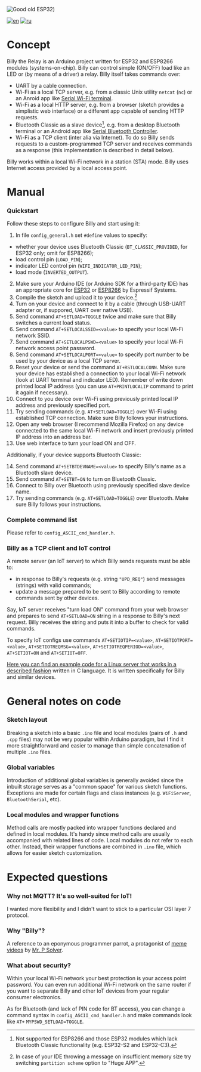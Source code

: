 ![Good old ESP32](https://imgur.com/a/CGhDTL0))

[![en](https://img.shields.io/badge/lang-en-blue.svg)](https://github.com/ErlingSigurdson/Billy_the_Relay/blob/main/README.md)
[![ru](https://img.shields.io/badge/lang-ru-red.svg)](https://github.com/ErlingSigurdson/Billy_the_Relay/blob/main/README.ru.md)

# Concept
Billy the Relay is an Arduino project written for ESP32 and ESP8266 modules (systems-on-chip). Billy can control simple (ON/OFF) load like an LED or (by means of a driver) a relay.
Billy itself takes commands over:
- UART by a cable connection.
- Wi-Fi as a local TCP server, e.g. from a classic Unix utility `netcat` (`nc`) or an Anroid app like [Serial Wi-Fi terminal](https://serial-wifi-terminal.en.softonic.com/android).   
- Wi-Fi as a local HTTP server, e.g. from a browser (sketch provides a simplistic web interface) or a different app capable of sending HTTP requests.
- Bluetooth Classic as a slave device[^1], e.g. from a desktop Bluetooth terminal or an Android app like [Serial Bluetooth Controller](https://bluetooth-serial-controller.en.softonic.com/android).
- Wi-Fi as a TCP client (inter alia via Internet). To do so Billy sends requests to a custom-programmed TCP server and receives commands as a response (this implementation is described in detail below).

Billy works within a local Wi-Fi network in a station (STA) mode. Billy uses Internet access provided by a local access point.

# Manual
### Quickstart
Follow these steps to configure Billy and start using it:
1. In file `config_general.h` set `#define` values to specify:
- whether your device uses Bluetooth Classic (`BT_CLASSIC_PROVIDED`, for ESP32 only; omit for ESP8266);
- load control pin (`LOAD_PIN`);
- indicator LED control pin (`WIFI_INDICATOR_LED_PIN`);
- load mode (`INVERTED_OUTPUT`).
2. Make sure your Arduino IDE (or Arduino SDK for a third-party IDE) has an appropriate core for [ESP32](https://github.com/espressif/arduino-esp32) or [ESP8266](https://github.com/esp8266/Arduino) by Espressif Systems.
3. Compile the sketch and upload it to your device.[^2]
4. Turn on your device and connect to it by a cable (through USB-UART adapter or, if suppored, UART over native USB).
5. Send command `AT+SETLOAD=TOGGLE` twice and make sure that Billy switches a current load status.
6. Send command `AT+SETLOCALSSID=<value>` to specify your local Wi-Fi network SSID.
7. Send command `AT+SETLOCALPSWD=<value>` to specify your local Wi-Fi network access point password.
8. Send command `AT+SETLOCALPORT=<value>` to specify port number to be used by your device as a local TCP server.
9. Reset your device or send the command `AT+RSTLOCALCONN`. Make sure your device has established a connection to your local Wi-Fi network (look at UART terminal and indicator LED). Remember of write down printed local IP address (you can use `AT+PRINTLOCALIP` command to print it again if necessary).
10. Connect to you device over Wi-Fi using previously printed local IP address and previously specified port.
11. Try sending commands (e.g. `AT+SETLOAD=TOGGLE`) over Wi-Fi using established TCP connection. Make sure Billy follows your instructions.
12. Open any web browser (I recommend Mozilla Firefox) on any device connected to the same local Wi-Fi network and insert previously printed IP address into an address bar.
13. Use web interface to turn your load ON and OFF.

Additionally, if your device supports Bluetooth Classic:

14. Send command `AT+SETBTDEVNAME=<value>` to specify Billy's name as a Bluetooth slave device.
15. Send command `AT+SETBT=ON` to turn on Bluetooth Classic.
16. Connect to Billy over Bluetooth using previously specified slave device name.
17. Try sending commands (e.g. `AT+SETLOAD=TOGGLE`) over Bluetooth. Make sure Billy follows your instructions.

### Complete command list
Please refer to `config_ASCII_cmd_handler.h`.

### Billy as a TCP client and IoT control
A remote server (an IoT server) to which Billy sends requests must be able to:
- in response to Billy's requests (e.g. string `"UPD_REQ"`) send messages (strings) with valid commands;
- update a message prepared to be sent to Billy according to remote commands sent by other devices.

Say, IoT server receives "turn load ON" command from your web browser and prepares to send `AT+SETLOAD=ON` string in a response to Billy's next request. Billy receives the string and puts it into a buffer to check for valid commands.

To specify IoT configs use commands `AT+SETIOTIP=<value>`, `AT+SETIOTPORT=<value>`, `AT+SETIOTREQMSG=<value>`, `AT+SETIOTREQPERIOD=<value>`, `AT+SETIOT=ON` and `AT+SETIOT=OFF`.

[Here you can find an example code for a Linux server that works in a described fashion](https://github.com/ErlingSigurdson/server0451/tree/main) written in C language. It is written specifically for Billy and similar devices.

# General notes on code
### Sketch layout
Breaking a sketch into a basic `.ino` file and local modules (pairs of `.h` and `.cpp` files) may not be very popular within Arduino paradigm, but I find it more straightforward and easier to manage than simple concatenation of multiple `.ino` files.  

### Global variables
Introduction of additional global variables is generally avoided since the inbuilt storage serves as a "common space" for various sketch functions. Exceptions are made for certain flags and class instances (e.g. `WiFiServer`, `BluetoothSerial`, etc).

### Local modules and wrapper functions
Method calls are mostly packed into wrapper functions declared and defined in local modules. It's handy since method calls are usually accompanied with related lines of code.
Local modules do not refer to each other. Instead, their wrapper functions are combined in `.ino` file, which allows for easier sketch customization.

# Expected questions
### Why not MQTT? It's so well-suited for IoT!
I wanted more flexibility and I didn't want to stick to a particular OSI layer 7 protocol.

### Why "Billy"?
A reference to an eponymous programmer parrot, a protagonist of [meme videos](https://www.youtube.com/watch?v=0MhVkKHYUAY&list=PLkdGijFCNuVmu35l6EJxdvsvf7xj4EQVf&index=21) by [Mr. P Solver](https://www.youtube.com/c/mrpsolver).

### What about security?
Within your local Wi-Fi network your best protection is your access point password. You can even run additional Wi-Fi network on the same router if you want to separate Billy and other IoT devices from your regular consumer electronics.

As for Bluetooth (and lack of PIN code for BT access), you can change a command syntax in `config_ASCII_cmd_handler.h` and make commands look like `AT+` `MYPSWD_SETLOAD=TOGGLE`.

[^1]: Not supported for ESP8266 and those ESP32 modules which lack Bluetooth Classic functionality (e.g. ESP32-S2 and ESP32-C3).
[^2]: In case of your IDE throwing a message on insufficient memory size try switching `partition scheme` option to "Huge APP".
